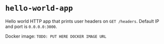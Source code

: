# `hello-world-app`

Hello world HTTP app that prints user headers on `GET /headers`. Default IP and port is `0.0.0.0:3000`.

Docker image: `TODO: PUT HERE DOCKER IMAGE URL`
